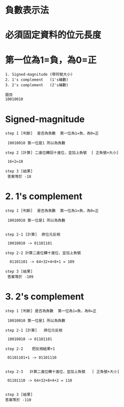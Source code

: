 # 負數表示法
# 必須固定資料的位元長度
# 第一位為1=負，為0=正
```
1. Signed-magnitude (帶符號大小)
2. 1's complement   (1's補數)
3. 2's complement   (2's補數)
```

```
題目 
10010010 
```
 
# Signed-magnitude 
```
step 1 [判斷]  是否為負數  第一位為1=負，為0=正 
 
 10010010 第一位是1 所以為負數
 
step 2 [計算] 二進位轉回十進位，並加上負號  [ 正負號+大小]
  
 16+2=18  
 
step 3 [結果]
 答案等於 -18
```

# 2. 1's complement 
```
step 1 [判斷]  是否為負數  第一位為1=負，為0=正

 10010010 第一位是1 所以為負數
 
 
step 2-1 [計算]  將位元反相
 
 10010010 -> 01101101
 
step 2-2 計算二進位轉十進位，並加上負號   
  
  01101101 -> 64+32+4+8+1 = 109
  
step 3 [結果]
 答案等於 -109
```

# 3. 2's complement
```
step 1 [判斷] 是否為負數  第一位為1=負，為0=正
 
 10010010 第一位是1 所以為負數
  
step 2-1 [計算]   將位元反相

 10010010 -> 01101101
 
step 2-2    把反相結果+1 
 
 01101101+1 -> 01101110
 
 
step 2-3   計算二進位轉十進位，並加上負號   [ 正負號+大小]
 
 01101110 -> 64+32+8+4+2 = 110
 
 
step 3 [結果]
答案等於 -110 

```
 
